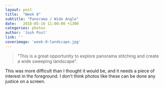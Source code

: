 ```yaml
---
layout: post
title:  "Week 8"
subtitle: "Panorama / Wide Angle"
date:   2016-05-16 11:00:00 +1300
categories: photos
author: 'Josh Post'
link: ''
coverimage: 'week-8-landscape.jpg'
---
```


> "This is a great opportunity to explore panorama stitching and create a wide sweeping landscape".


This was more difficult than I thought it would be, and it needs a piece of interest in the foreground. I don't think photos like these can be done any justice on a screen.
